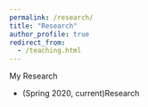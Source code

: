 ```yaml
---
permalink: /research/
title: "Research"
author_profile: true
redirect_from: 
  - /teaching.html
---
```


My Research

* (Spring 2020, current)Research
